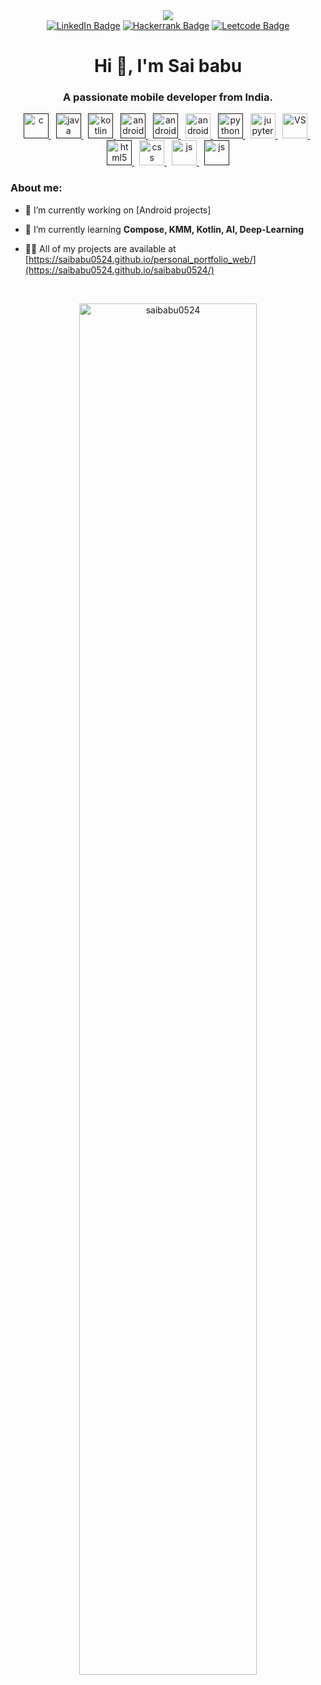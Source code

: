 <div id="header" align="center">
  <img src="https://media.giphy.com/media/3kPDmoWdBpQPNhCnUG/giphy.gif"  />
</div>

<div id="badges" align="center">
 <a href="https://www.linkedin.com/in/sai-babu-inukonda/" target="blank"><img src="https://img.shields.io/badge/LinkedIn-blue?style=for-the-badge&logo=linkedin&logoColor=white" alt="LinkedIn Badge"/><a/>
 <a href="https://www.hackerrank.com/profile/saibabu2936" target="blank"> <img src="https://img.shields.io/badge/Hackerrank-lightgreen?style=for-the-badge&logo=hackerrank&logoColor=white" alt="Hackerrank Badge"/></a>
 <a href="https://leetcode.com/saibabu2936/" target="blank"> <img src="https://img.shields.io/badge/Leetcode-yellow?style=for-the-badge&logo=leetcode&logoColor=white" alt="Leetcode Badge"/></a>
</div>

<h1 align="center">Hi 👋, I'm Sai babu</h1>
<h3 align="center">A passionate mobile developer from India.</h3>


<p align="center"> 
  
  <a href="" target="_blank" rel="noreferrer"> 
    <img src="https://cdn.jsdelivr.net/gh/devicons/devicon/icons/c/c-original.svg"  alt="c" width="40" height="40"/>
  </a>&nbsp;
 <a href="" target="_blank" rel="noreferrer"> 
     <img src="https://cdn.jsdelivr.net/gh/devicons/devicon/icons/java/java-original.svg" alt="java" width="40" height="40"/> 
  </a>&nbsp;
   <a href="" target="_blank" rel="noreferrer"> 
       <img src="https://cdn.jsdelivr.net/gh/devicons/devicon@latest/icons/kotlin/kotlin-original.svg" alt="kotlin" width="40" height="40"/> 
  </a>&nbsp;          
  <a href="" target="_blank" rel="noreferrer"> 
          <img src="https://cdn.jsdelivr.net/gh/devicons/devicon/icons/androidstudio/androidstudio-original.svg" 
           alt="android studio" width="40" height="40"/> 
  </a>&nbsp;
  <a href="" target="_blank" rel="noreferrer"> 
      <img src="https://cdn.jsdelivr.net/gh/devicons/devicon@latest/icons/jetpackcompose/jetpackcompose-original.svg"
      alt="android compose" width="40" height="40"/> 
  </a>&nbsp;
  <a href="_blank" target="_blank" rel="noreferrer">
      <img src="https://cdn.jsdelivr.net/gh/devicons/devicon@latest/icons/android/android-plain-wordmark.svg"
      alt="android developer" width="40" height="40"/>
  </a>&nbsp;
   <a href="" target="_blank" rel="noreferrer"> 
     <img src="https://cdn.jsdelivr.net/gh/devicons/devicon/icons/python/python-original.svg" alt="python" width="40" height="40"/> 
  </a>&nbsp;
  <a href="https://jupyter.org/" target="_blank" rel="noreferrer">
    <img src="https://cdn.jsdelivr.net/gh/devicons/devicon/icons/jupyter/jupyter-original-wordmark.svg" alt="jupyter notes" width="40" height="40"/>
  </a>&nbsp;
  <a href="https://code.visualstudio.com/" target="_blank" rel="noreferrer">
  <img src="https://cdn.jsdelivr.net/gh/devicons/devicon/icons/vscode/vscode-original.svg" alt="VS" width="40" height="40"/>
  </a>&nbsp;
  <a href="" target="_blank" rel="noreferrer"> 
   <img src="https://cdn.jsdelivr.net/gh/devicons/devicon/icons/html5/html5-original.svg" alt="html5" width="40" height="40"/> 
  </a>&nbsp; 
  <a href="https://developer.mozilla.org/en-US/docs/Web/css" target="_blank" rel="noreferrer">
    <img src="https://cdn.jsdelivr.net/gh/devicons/devicon/icons/css3/css3-original.svg"  alt="css" width="40" height="40"/>      
  </a>&nbsp;
  <a href="https://developer.mozilla.org/en-US/docs/Web/JavaScript" target="_blank" rel="noreferrer">
    <img src="https://cdn.jsdelivr.net/gh/devicons/devicon/icons/javascript/javascript-original.svg"  alt="js" width="40" height="40"/>      
  </a>&nbsp;       
  <a href="" target="_blank" rel="noreferrer">
    <img src="https://cdn.jsdelivr.net/gh/devicons/devicon/icons/firebase/firebase-plain.svg"    alt="js" width="40" height="40"/>      
  </a>  
            
  </p>


<h3 align="left">About me:</h3>

- 🔭 I’m currently working on [Android projects]

- 🌱 I’m currently learning **Compose, KMM, Kotlin, AI, Deep-Learning**

- 👨‍💻 All of my projects are available at [https://saibabu0524.github.io/personal_portfolio_web/](https://saibabu0524.github.io/saibabu0524/)



<br>

<p align="center"><img align="center" src="https://github-readme-stats.vercel.app/api/top-langs?username=saibabu0524&show_icons=true&locale=en&layout=compact" alt="saibabu0524" width="75%"/></p>
